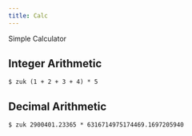 ```yaml
---
title: Calc
---
```


Simple Calculator

## Integer Arithmetic

```Shell
$ zuk (1 + 2 + 3 + 4) * 5
```

## Decimal Arithmetic

```Shell
$ zuk 2900401.23365 * 6316714975174469.1697205940
```